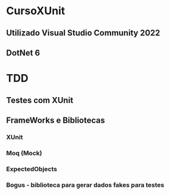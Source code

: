 # CursoXUnit

## Utilizado Visual Studio Community 2022
## DotNet 6

# TDD 

## Testes com XUnit

## FrameWorks e Bibliotecas
### XUnit
### Moq (Mock)

### ExpectedObjects
### Bogus - biblioteca para gerar dados fakes para testes

